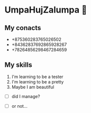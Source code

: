 # UmpaHujZalumpa 👋


## My conacts 
* +875360283765026502
* +84362837692865928267
* +78264856298467284659
   
## My skills
1. I'm learning to be a tester
2. I'm learning to be a pretty
3. Maybe I am beautiful

- [ ] did I manage?
- [ ] or not...

